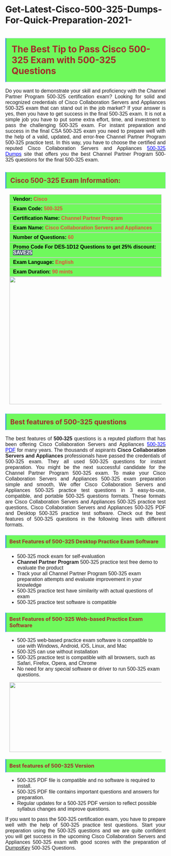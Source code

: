 # Get-Latest-Cisco-500-325-Dumps-For-Quick-Preparation-2021-
<h1><strong><span style="display: block; color: brown; background: #6FF95C; border: 0.5px solid #AED6F1; border-left: 3px solid #3498DB; padding: .6em;">The Best Tip to Pass Cisco 500-325 Exam with 500-325 Questions</span></strong></h1>

<p style="text-align: justify;"><span style="font-size:11pt"><span style="line-height:normal"><span style="font-family:Calibri,sans-serif"><span style="font-size:12.0pt"><span new="" roman="" style="font-family:" times="">Do you want to demonstrate your skill and proficiency with the Channel Partner Program 500-325 certification exam? Looking for solid and recognized credentials of Cisco Collaboration Servers and Appliances 500-325 exam that can stand out in the job market? If your answer is yes, then you have to get success in the final 500-325 exam. It is not a simple job you have to put some extra effort, time, and investment to pass the challenging 500-325 exam. For instant preparation and success in the final CSA 500-325 exam you need to prepare well with the help of a valid, updated, and error-free Channel Partner Program 500-325 practice test. In this way, you have to choose the certified and reputed Cisco Collaboration Servers and Appliances <a href="https://www.dumpskey.com/cisco/500-325-braindumps"><span style="color:blue">500-325 Dumps</span></a> site that offers you the best Channel Partner Program 500-325 questions for the final 500-325 exam.</span></span></span></span></span></p>

<h2><strong><span style="display: block; color: brown; background: #6FF95C; border: 0.5px solid #AED6F1; border-left: 3px solid #3498DB; padding: .6em;">Cisco 500-325 Exam Information:</span></strong></h2>

<div style="margin: 0cm 10pt; background: rgb(111, 249, 92); border: 1px solid rgb(204, 204, 204); padding: 5px 10px;"><span style="font-size: 11pt;"><span style="line-height: normal;"><span><span style="font-family: Calibri,sans-serif;"><strong><span style="font-size: 12.0pt;"><span><span style="color: #000000;">Vendor:</span> <span style="color: #e74c3c;">Cisco</span></span></span></strong></span></span></span></span></div>

<div style="margin: 0cm 10pt; background: rgb(111, 249, 92); border: 1px solid rgb(204, 204, 204); padding: 5px 10px;"><span style="font-size: 11pt;"><span style="line-height: normal;"><span><span style="font-family: Calibri,sans-serif;"><strong><span style="font-size: 12.0pt;"><span><span style="color: #000000;">Exam Code:</span> <span style="color: #e74c3c;">500-325</span></span></span></strong></span></span></span></span></div>

<div style="margin: 0cm 10pt; background: rgb(111, 249, 92); border: 1px solid rgb(204, 204, 204); padding: 5px 10px;"><span style="font-size: 11pt;"><span style="line-height: normal;"><span><span style="font-family: Calibri,sans-serif;"><strong><span style="font-size: 12.0pt;"><span><span style="color: #000000;">Certification Name:</span> <span style="color: #e74c3c;">Channel Partner Program</span></span></span></strong></span></span></span></span></div>

<div style="margin: 0cm 10pt; background: rgb(111, 249, 92); border: 1px solid rgb(204, 204, 204); padding: 5px 10px;"><span style="font-size: 11pt;"><span style="line-height: normal;"><span><span style="font-family: Calibri,sans-serif;"><strong><span style="font-size: 12.0pt;"><span><span style="color: #000000;">Exam Name:</span> <span style="color: #e74c3c;">Cisco Collaboration Servers and Appliances</span></span></span></strong></span></span></span></span></div>

<div style="margin: 0cm 10pt; background: rgb(111, 249, 92); border: 1px solid rgb(204, 204, 204); padding: 5px 10px;"><span style="font-size: 11pt;"><span style="line-height: normal;"><span><span style="font-family: Calibri,sans-serif;"><strong><span style="font-size: 12.0pt;"><span><span style="color: #000000;">Number of Questions: </span><span style="color: #e74c3c;">60</span></span></span></strong></span></span></span></span></div>

<div style="margin: 0cm 10pt; background: rgb(111, 249, 92); border: 1px solid rgb(204, 204, 204); padding: 5px 10px;"><span style="font-size: 11pt;"><span style="line-height: normal;"><span><span style="font-family: Calibri,sans-serif;"><strong><span style="font-size: 12.0pt;"><span><span style="color: #000000;">Promo Code For DES-1D12 Questions to get 25% discount: </span><span style="color: #ffffff;"><span style="background-color: #4e5f70;">SAVE25</span></span></span></span></strong></span></span></span></span></div>

<div style="margin: 0cm 10pt; background: rgb(111, 249, 92); border: 1px solid rgb(204, 204, 204); padding: 5px 10px;"><span style="font-size: 11pt;"><span style="line-height: normal;"><span><span style="font-family: Calibri,sans-serif;"><strong><span style="font-size: 12.0pt;"><span><span style="color: #000000;">Exam Language:</span> <span style="color: #e74c3c;">English</span></span></span></strong></span></span></span></span></div>

<div style="margin: 0cm 10pt; background: rgb(111, 249, 92); border: 1px solid rgb(204, 204, 204); padding: 5px 10px;"><span style="font-size: 11pt;"><span style="line-height: normal;"><span><span style="font-family: Calibri,sans-serif;"><strong><span style="font-size: 12.0pt;"><span><span style="color: #000000;">Exam Duration: </span><span style="color: #e74c3c;">90 mints</span></span></span></strong></span></span></span></span></div>

<p style="margin: 0in 10pt; text-align: center;"><a href="https://www.dumpskey.com/cisco/500-325-braindumps"><img src="https://lh3.googleusercontent.com/pw/ACtC-3cziWUsMziwsnfLdea8ZrbRjXeWDFi08LOCgyQg8aVuEEJllwnDInnUN_4wl0Dk1gh0Wn0sqpnC0jWbx4G5ORHfOIRP0fj3IWDqGJOr1QHDvOi6gEEfIru5TO2IYagMIEhRhnR-O5eABiEPHDNZ5d1M=w700-h400-no?authuser=0" style="height: 400px; width: 700px;" /></a></p>

<h2><strong><span style="display: block; color: brown; background: #6FF95C; border: 0.5px solid #AED6F1; border-left: 3px solid #3498DB; padding: .6em;">Best features of 500-325 questions</span></strong></h2>

<p style="text-align: justify;"><span style="font-size:11pt"><span style="line-height:normal"><span style="font-family:Calibri,sans-serif"><span style="font-size:12.0pt"><span new="" roman="" style="font-family:" times="">The best features of <b>500-325</b> questions is a reputed platform that has been offering Cisco Collaboration Servers and Appliances <a href="https://www.dumpskey.com/cisco/500-325-braindumps"><span style="color:blue">500-325 PDF</span></a> for many years. The thousands of aspirants <b>Cisco Collaboration Servers and Appliances</b> professionals have passed the credentials of 500-325 exam. They all used 500-325 questions for instant preparation. You might be the next successful candidate for the Channel Partner Program 500-325 exam. To make your Cisco Collaboration Servers and Appliances 500-325 exam preparation simple and smooth, We offer Cisco Collaboration Servers and Appliances 500-325 practice test questions in 3 easy-to-use, compatible, and portable <b></b> 500-325 questions formats. These formats are Cisco Collaboration Servers and Appliances 500-325 practice test questions, Cisco Collaboration Servers and Appliances 500-325 PDF and Desktop 500-325 practice test software. Check out the best features of 500-325 questions in the following lines with different formats.</span></span></span></span></span></p>

<h3><strong><span style="display: block; color: brown; background: #6FF95C; border: 0.5px solid #AED6F1; border-left: 3px solid #3498DB; padding: .6em;">Best Features of 500-325 Desktop Practice Exam Software</span></strong></h3>

<ul>
	<li style="margin: 0in 10pt;"><span style="font-size:11pt"><span style="line-height:normal"><span style="tab-stops:list .5in"><span style="font-family:Calibri,sans-serif"><span style="font-size:12.0pt"><span new="" roman="" style="font-family:" times=""> 500-325 mock exam for self-evaluation</span></span></span></span></span></span></li>
	<li style="margin: 0in 10pt;"><span style="font-size:11pt"><span style="line-height:normal"><span style="tab-stops:list .5in"><span style="font-family:Calibri,sans-serif"><b><span style="font-size:12.0pt"><span new="" roman="" style="font-family:" times="">Channel Partner Program</span></span></b><span style="font-size:12.0pt"><span new="" roman="" style="font-family:" times=""> 500-325 practice test free demo to evaluate the product</span></span></span></span></span></span></li>
	<li style="margin: 0in 10pt;"><span style="font-size:11pt"><span style="line-height:normal"><span style="tab-stops:list .5in"><span style="font-family:Calibri,sans-serif"><span style="font-size:12.0pt"><span new="" roman="" style="font-family:" times="">Track your all Channel Partner Program 500-325 exam preparation attempts and evaluate improvement in your knowledge</span></span></span></span></span></span></li>
	<li style="margin: 0in 10pt;"><span style="font-size:11pt"><span style="line-height:normal"><span style="tab-stops:list .5in"><span style="font-family:Calibri,sans-serif"><span style="font-size:12.0pt"><span new="" roman="" style="font-family:" times="">500-325 practice test have similarity with actual questions of exam</span></span></span></span></span></span></li>
	<li style="margin: 0in 10pt;"><span style="font-size:11pt"><span style="line-height:normal"><span style="tab-stops:list .5in"><span style="font-family:Calibri,sans-serif"><span style="font-size:12.0pt"><span new="" roman="" style="font-family:" times="">500-325 practice test software is compatible</span></span></span></span></span></span></li>
</ul>

<h3><strong><span style="display: block; color: brown; background: #6FF95C; border: 0.5px solid #AED6F1; border-left: 3px solid #3498DB; padding: .6em;">Best Features of 500-325 Web-based Practice Exam Software</span></strong></h3>

<ul>
	<li style="margin: 0in 10pt;"><span style="font-size:11pt"><span style="line-height:normal"><span style="tab-stops:list .5in"><span style="font-family:Calibri,sans-serif"><span style="font-size:12.0pt"><span new="" roman="" style="font-family:" times="">500-325 web-based practice exam software is compatible to use with Windows, Android, iOS, Linux, and Mac</span></span></span></span></span></span></li>
	<li style="margin: 0in 10pt;"><span style="font-size:11pt"><span style="line-height:normal"><span style="tab-stops:list .5in"><span style="font-family:Calibri,sans-serif"><span style="font-size:12.0pt"><span new="" roman="" style="font-family:" times="">500-325 can use without installation</span></span></span></span></span></span></li>
	<li style="margin: 0in 10pt;"><span style="font-size:11pt"><span style="line-height:normal"><span style="tab-stops:list .5in"><span style="font-family:Calibri,sans-serif"><span style="font-size:12.0pt"><span new="" roman="" style="font-family:" times="">500-325 practice test is compatible with all browsers, such as Safari, Firefox, Opera, and Chrome</span></span></span></span></span></span></li>
	<li style="margin: 0in 10pt;"><span style="font-size:11pt"><span style="line-height:normal"><span style="tab-stops:list .5in"><span style="font-family:Calibri,sans-serif"><span style="font-size:12.0pt"><span new="" roman="" style="font-family:" times="">No need for any special software or driver to run 500-325 exam questions.</span></span></span></span></span></span></li>
</ul>

<p style="margin: 0in 10pt; text-align: center;"><a href="https://www.dumpskey.com/cisco/500-325-braindumps"><img src="https://lh3.googleusercontent.com/pw/ACtC-3cwPbqzYqGlNAuWU6rGdxmE4UdH1cGJGiIaf11v6fCsNsPXbPdMeqY4HCEWvyqzeFClS3OhQiwpvWJesNqQUjCg-NaDlvFYD0AWntTi4DN_OkG0FSFWYvwDoYzhlFGcE0i-t0ocH6b9zN3fHxasCLce=w1366-h427-no?authuser=0" style="height: 219px; width: 700px;" /></a></p>

<h3><strong><span style="display: block; color: brown; background: #6FF95C; border: 0.5px solid #AED6F1; border-left: 3px solid #3498DB; padding: .6em;">Best features of 500-325 Version</span></strong></h3>

<ul>
	<li style="margin: 0in 10pt;"><span style="font-size:11pt"><span style="line-height:normal"><span style="tab-stops:list .5in"><span style="font-family:Calibri,sans-serif"><span style="font-size:12.0pt"><span new="" roman="" style="font-family:" times="">500-325 PDF file is compatible and no software is required to install.</span></span></span></span></span></span></li>
	<li style="margin: 0in 10pt;"><span style="font-size:11pt"><span style="line-height:normal"><span style="tab-stops:list .5in"><span style="font-family:Calibri,sans-serif"><span style="font-size:12.0pt"><span new="" roman="" style="font-family:" times="">500-325 PDF file contains important questions and answers for preparation.</span></span></span></span></span></span></li>
	<li style="margin: 0in 10pt;"><span style="font-size:11pt"><span style="line-height:normal"><span style="tab-stops:list .5in"><span style="font-family:Calibri,sans-serif"><span style="font-size:12.0pt"><span new="" roman="" style="font-family:" times="">Regular updates for a 500-325 PDF version to reflect possible syllabus changes and improve questions.</span></span></span></span></span></span></li>
</ul>

<p style="text-align: justify;"><span style="font-size:11pt"><span style="line-height:normal"><span style="font-family:Calibri,sans-serif"><span style="font-size:12.0pt"><span new="" roman="" style="font-family:" times="">If you want to pass the 500-325 certification exam, you have to prepare well with the help of 500-325 practice test questions. Start your preparation using the 500-325 questions and we are quite confident you will get success in the upcoming Cisco Collaboration Servers and Appliances 500-325 exam with good scores with the preparation of <a href="http://www.dumpskey.com">DumpsKey</a> 500-325 Questions.</span></span></span></span></span></p>
<gdiv></gdiv><gdiv></gdiv><gdiv></gdiv><gdiv></gdiv><gdiv></gdiv><gdiv></gdiv><gdiv></gdiv><gdiv></gdiv><gdiv></gdiv><gdiv></gdiv><gdiv></gdiv><gdiv></gdiv><gdiv></gdiv><gdiv></gdiv><gdiv></gdiv><gdiv></gdiv><gdiv></gdiv><gdiv></gdiv><gdiv></gdiv><gdiv></gdiv><gdiv></gdiv><gdiv></gdiv><gdiv></gdiv><gdiv></gdiv><gdiv></gdiv><gdiv></gdiv><gdiv></gdiv><gdiv></gdiv><gdiv></gdiv><gdiv></gdiv>
